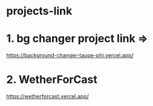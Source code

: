 # projects-link

# 1. bg changer project link => 
https://background-changer-taupe-phi.vercel.app/
# 2. WetherForCast
https://wetherforcast.vercel.app/
